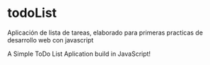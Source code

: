 # todoList
Aplicación de lista de tareas, elaborado para primeras practicas de desarrollo web con javascript

A Simple ToDo List Aplication build in JavaScript!

